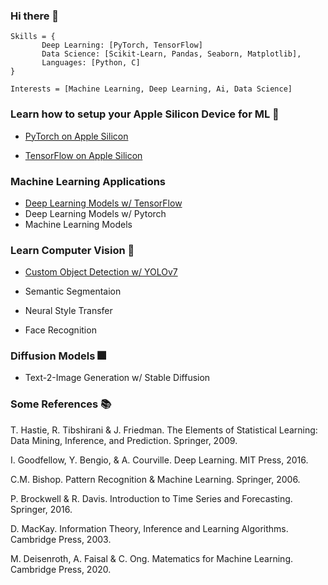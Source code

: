 ### Hi there 👋
```
Skills = {
       Deep Learning: [PyTorch, TensorFlow]
       Data Science: [Scikit-Learn, Pandas, Seaborn, Matplotlib],
       Languages: [Python, C]
}  

Interests = [Machine Learning, Deep Learning, Ai, Data Science]
```
### Learn how to setup your Apple Silicon Device for ML 🚀

- [PyTorch on Apple Silicon](https://github.com/phpfontana/pytorch-apple-silicon) 

- [TensorFlow on Apple Silicon](https://github.com/phpfontana/tensorflow-apple-silicon) 

### Machine Learning Applications
- [Deep Learning Models w/ TensorFlow](https://github.com/phpfontana/tensorflow-models)
- Deep Learning Models w/ Pytorch
- Machine Learning Models

### Learn Computer Vision 🤖
- [Custom Object Detection w/ YOLOv7](https://github.com/phpfontana/custom-object-detection)

- Semantic Segmentaion

- Neural Style Transfer

- Face Recognition

### Diffusion Models 🎆
- Text-2-Image Generation w/ Stable Diffusion 

### Some References 📚
T. Hastie, R. Tibshirani & J. Friedman. The Elements of Statistical Learning: Data Mining, Inference, and Prediction. Springer, 2009.

I. Goodfellow, Y. Bengio, & A. Courville. Deep Learning. MIT Press, 2016.

C.M. Bishop. Pattern Recognition & Machine Learning. Springer, 2006. 

P. Brockwell & R. Davis. Introduction to Time Series and Forecasting. Springer, 2016.

D. MacKay. Information Theory, Inference and Learning Algorithms. Cambridge Press, 2003.

M. Deisenroth, A. Faisal & C. Ong. Matematics for Machine Learning. Cambridge Press, 2020.
